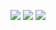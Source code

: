 <!--
**cnbattle/cnbattle** is a ✨ _special_ ✨ repository because its `README.md` (this file) appears on your GitHub profile.

Here are some ideas to get you started:

- 🔭 I’m currently working on ...
- 🌱 I’m currently learning ...
- 👯 I’m looking to collaborate on ...
- 🤔 I’m looking for help with ...
- 💬 Ask me about ...
- 📫 How to reach me: ...
- 😄 Pronouns: ...
- ⚡ Fun fact: ...
-->

![](https://img.shields.io/badge/Email-qiaicn@gmail.com-555?labelColor=critical)
[![](https://img.shields.io/badge/Telegram-cnbattle-555?labelColor=blue)](https://t.me/cnbattle) 
![](https://img.shields.io/badge/Wechat-cnbattle-555?labelColor=brightgreen)
